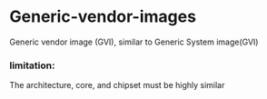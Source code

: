 # Generic-vendor-images
Generic vendor image (GVI), similar to Generic System image(GVI)
### limitation:
The architecture, core, and chipset must be highly similar
